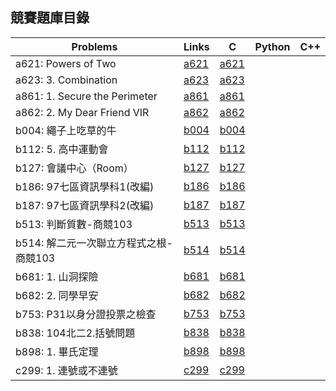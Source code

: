 ## 競賽題庫目錄

|Problems|Links|C|Python|C++|
|-|-|-|-|-|
|a621: Powers of Two|[a621](Contents/a621/a621.md)|[a621](Contents/a621/a621.c)|||
|a623: 3. Combination|[a623](Contents/a623/a623.md)|[a623](Contents/a623/a623.c)|||
|a861: 1. Secure the Perimeter|[a861](Contents/a861/a861.md)|[a861](Contents/a861/a861.c)|||
|a862: 2. My Dear Friend VIR|[a862](Contents/a862/a862.md)|[a862](Contents/a862/a862.c)|||
|b004: 繩子上吃草的牛|[b004](Contents/b004/b004.md)|[b004](Contents/b004/b004.c)|||
|b112: 5. 高中運動會|[b112](Contents/b112/b112.md)|[b112](Contents/b112/b112.c)|||
|b127: 會議中心（Room）|[b127](Contents/b127/b127.md)|[b127](Contents/b127/b127.c)|||
|b186: 97七區資訊學科1(改編)|[b186](Contents/b186/b186.md)|[b186](Contents/b186/b186.c)|||
|b187: 97七區資訊學科2(改編)|[b187](Contents/b187/b187.md)|[b187](Contents/b187/b187.c)|||
|b513: 判斷質數-商競103|[b513](Contents/b513/b513.md)|[b513](Contents/b513/b513.c)|||
|b514: 解二元一次聯立方程式之根-商競103|[b514](Contents/b514/b514.md)|[b514](Contents/b514/b514.c)|||
|b681: 1. 山洞探險|[b681](Contents/b681/b681.md)|[b681](Contents/b681/b681.c)|||
|b682: 2. 同學早安|[b682](Contents/b682/b682.md)|[b682](Contents/b682/b682.c)|||
|b753: P31以身分證投票之檢查|[b753](Contents/b753/b753.md)|[b753](Contents/b753/b753.c)|||
|b838: 104北二2.括號問題|[b838](Contents/b838/b838.md)|[b838](Contents/b838/b838.c)|||
|b898: 1. 畢氏定理|[b898](Contents/b898/b898.md)|[b898](Contents/b898/b898.c)|||
|c299: 1. 連號或不連號|[c299](Contents/c299/c299.md)|[c299](Contents/c299/c299.c)|||
